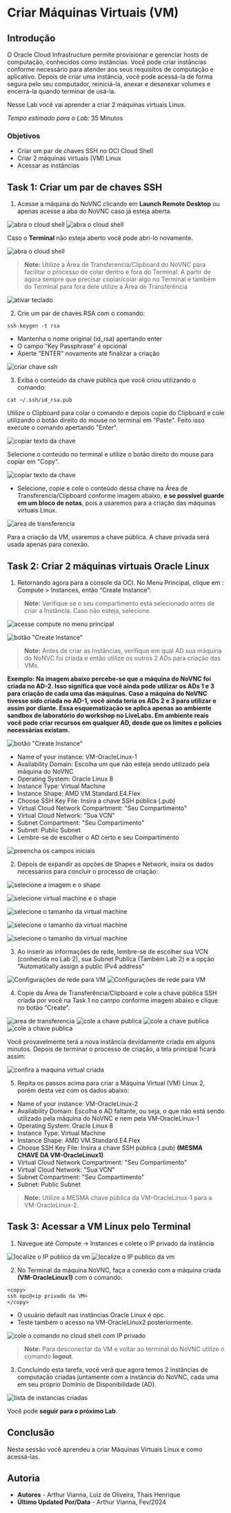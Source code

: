 # Criar Máquinas Virtuais (VM)

## Introdução

O Oracle Cloud Infrastructure permite provisionar e gerenciar hosts de computação, conhecidos como instâncias. Você pode criar instâncias conforme necessário para atender aos seus requisitos de computação e aplicativo. Depois de criar uma instância, você pode acessá-la de forma segura pelo seu computador, reiniciá-la, anexar e desanexar volumes e encerrá-la quando terminar de usá-la.

Nesse Lab você vai aprender a criar 2 máquinas virtuais Linux.

*Tempo estimado para o Lab:* 35 Minutos

### Objetivos

* Criar um par de chaves SSH no OCI Cloud Shell
* Criar 2 máquinas virtuais (VM) Linux
* Acessar as instâncias


## Task 1: Criar um par de chaves SSH

1.	Acesse a máquina do NoVNC clicando em **Launch Remote Desktop** ou apenas acesse a aba do NoVNC caso já esteja aberta.

![abra o cloud shell](./images/compartment-cloud-access-1.png)
![abra o cloud shell](./images/vm-compute-novnc.png)

Caso o **Terminal** não esteja aberto você pode abri-lo novamente.

![abra o cloud shell](./images/vm-terminal.png)

> **Note:** Utilize a Área de Transferencia/Clipboard do NoVNC para facilitar o processo de colar dentro e fora do Terminal. A partir de agora sempre que precisar copiar/colar algo no Terminal e também do Terminal para fora dele utilize a Área de Transferência

![ativar teclado](./images/novnc-teclado.png)

2.	Crie um par de chaves RSA com o comando:

```
ssh-keygen -t rsa
```

* Mantenha o nome original (id_rsa) apertando enter
* O campo “Key Passphrase” é opcional
* Aperte "ENTER" novamente até finalizar a criação

![criar chave ssh](./images/vm-keys.png)

3. Exiba o conteúdo da chave pública que você criou utilizando o comando:

```
cat ~/.ssh/id_rsa.pub
```
Utilize o Clipboard para colar o comando e depois copie do Clipboard e cole utilizando o botão direito do mouse no terminal em "Paste". Feito isso execute o comando apertando "Enter".

![copiar texto da chave](./images/vm-cat1.png)

Selecione o conteúdo no terminal e utilize o botão direito do mouse para copiar em "Copy".

![copiar texto da chave](./images/vm-cat.png)

* Selecione, copie e cole o conteúdo dessa chave na Área de Transferencia/Clipboard conforme imagem abaixo, **e se possível guarde em um bloco de notas**, pois a usaremos para a criação das máquinas virtuais Linux.

![area de transferencia](./images/area-de-transferencia.png)

Para a criação da VM, usaremos a chave pública. A chave privada será usada apenas para conexão.

## Task 2: Criar 2 máquinas virtuais Oracle Linux

1.	Retornando agora para a console da OCI. No Menu Principal, clique em : Compute > Instances, então “Create Instance”:

> **Note:** Verifique se o seu compartimento está selecionado antes de criar a Instância. Caso não esteja, selecione.

![acesse compute no menu principal](./images/vm-access-compute-7.png)

![botão "Create Instance"](./images/vm-create-instance-8.png)

> **Note:** Antes de criar as Instâncias, verifique em qual AD sua máquina do NoNVC foi criada e então utilize os outros 2 ADs para criação das VMs.

**Exemplo: Na imagem abaixo percebe-se que a máquina do NoVNC foi criada no AD-2. Isso significa que você ainda pode utilizar os ADs 1 e 3 para criação de cada uma das máquinas. Caso a máquina do NoVNC tivesse sido criada no AD-1, você ainda teria os ADs 2 e 3 para utilizar e assim por diante. Essa esquematização se aplica apenas ao ambiente sandbox de laboratório do workshop no LiveLabs. Em ambiente reais você pode criar recursos em qualquer AD, desde que os limites e policies necessárias existam.**

![botão "Create Instance"](./images/vm-create-instance-9.png)

* Name of your instance: VM-OracleLinux-1
* Availability Domain: Escolha um que não esteja sendo utilizado pela máquina do NoVNC
* Operating System: Oracle Linux 8
* Instance Type: Virtual Machine
* Instance Shape: AMD VM.Standard.E4.Flex
* Choose SSH Key File: Insira a chave SSH pública (.pub)
* Virtual Cloud Network Compartment: "Seu Compartimento"
* Virtual Cloud Network: "Sua VCN"
* Subnet Compartment: "Seu Compartimento"
* Subnet: Public Subnet
* Lembre-se de escolher o AD certo e seu Compartimento

![preencha os campos iniciais](./images/vm-fields-create-9.png)

2. Depois de expandir as opções de Shapes e Network, insira os dados necessários para concluir o processo de criação:

![selecione a imagem e o shape](./images/vm-image-shape-10.png)

![selecione virtual machine e o shape](./images/vm-type-11.png)

![selecione o tamanho da virtual machine](./images/vm-size-12.png)

![selecione o tamanho da virtual machine](./images/vm-size-13.png)

![selecione o tamanho da virtual machine](./images/vm-size-14.png)

3. Ao inserir as informações de rede, lembre-se de escolher sua VCN (conhecida no Lab 2), sua Subnet Publica (Também Lab 2) e a opção "Automatically assign a public IPv4 address"

![Configurações de rede para VM](./images/vm-private.png)
![Configurações de rede para VM](./images/vm-private-1.png)

4. Copie da Área de Transferência/Clipboard e cole a chave pública SSH criada por você na Task 1 no campo conforme imagem abaixo e clique no botão “Create”.

![area de transferencia](./images/area-de-transferencia.png)
![cole a chave publica](./images/vm-paste-priv-key-14.png)
![cole a chave publica](./images/vm-paste-priv-key-15.png)
![cole a chave publica](./images/vm-paste-priv-key-16.png)

Você provavelmente terá a nova instância devidamente criada em alguns minutos. Depois de terminar o processo de criação, a tela principal ficará assim:

![confira a maquina virtual criada](./images/vm-private-console.png)

5. Repita os passos acima para criar a Máquina Virtual (VM) Linux 2, porém desta vez com os dados abaixo:

* Name of your instance: VM-OracleLinux-2
* Availability Domain: Escolha o AD faltante, ou seja, o que não está sendo utilizado pela máquina do NoVNC e nem pela VM-OracleLinux-1
* Operating System: Oracle Linux 8
* Instance Type: Virtual Machine
* Instance Shape: AMD VM.Standard.E4.Flex
* Choose SSH Key File: Insira a chave SSH pública (.pub) **(MESMA CHAVE DA VM-OracleLinux1)**
* Virtual Cloud Network Compartment: "Seu Compartimento"
* Virtual Cloud Network: "Sua VCN"
* Subnet Compartment: "Seu Compartimento"
* Subnet: Public Subnet

> **Note:** Utilize a MESMA chave pública da VM-OracleLinux-1 para a VM-OracleLinux-2.

## Task 3: Acessar a VM Linux pelo Terminal

1. Navegue até Compute -> Instances e colete o IP privado da instância

![localize o IP publico da vm](./images/vm-access-compute-7.png)
![localize o IP publico da vm](./images/vm-private-ip-1.png)

2. No Terminal da máquina NoVNC, faça a conexão com a máquina criada **(VM-OracleLinux1)** com o comando:

````
<copy>
ssh opc@<ip privado da VM>
</copy>
````

* O usuário default nas instâncias Oracle Linux é opc.
* Teste também o acesso na VM-OracleLinux2 posteriormente.

![cole o comando no cloud shell com IP privado](./images/vm-opc.png)

> **Note:** Para desconectar da VM e voltar ao terminal do NoVNC utilize o comando **logout**.

3. Concluindo esta tarefa, você verá que agora temos 2 instâncias de computação criadas juntamente com a instância do NoVNC, cada uma em seu próprio Domínio de Disponibilidade (AD).

![lista de instancias criadas](./images/vm-listed-26.png)

Você pode **seguir para o próximo Lab**.

## Conclusão

Nesta sessão você aprendeu a criar Máquinas Virtuais Linux e como acessá-las.

## Autoria

- **Autores** - Arthur Vianna, Luiz de Oliveira, Thais Henrique
- **Último Updated Por/Data** - Arthur Vianna, Fev/2024
